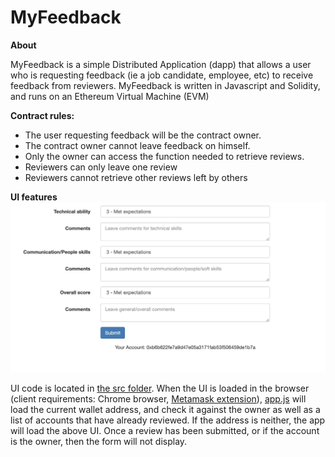 # MyFeedback

**About**

MyFeedback is a simple Distributed Application (dapp) that allows a user who is requesting feedback (ie a job candidate, employee, etc) to receive feedback from reviewers. MyFeedback is written in Javascript and Solidity, and runs on an Ethereum Virtual Machine (EVM)

**Contract rules:**

* The user requesting feedback will be the contract owner. 
* The contract owner cannot leave feedback on himself. 
* Only the owner can access the function needed to retrieve reviews. 
* Reviewers can only leave one review
* Reviewers cannot retrieve other reviews left by others

**UI features**
![screenshot](src/images/screenshot.png)

UI code is located in [the src folder](src/). When the UI is loaded in the browser (client requirements: Chrome browser, [Metamask extension](https://metamask.io/)), [app.js](src/js/app.js) will load the current wallet address, and check it against the owner as well as a list of accounts that have already reviewed. If the address is neither, the app will load the above UI. Once a review has been submitted, or if the account is the owner, then the form will not display.
